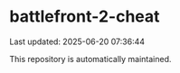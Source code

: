 # battlefront-2-cheat

Last updated: 2025-06-20 07:36:44

This repository is automatically maintained.

